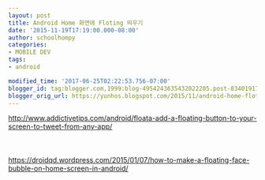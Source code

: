```yaml
---
layout: post
title: Android Home 화면에 Floting 띄우기
date: '2015-11-19T17:19:00.000-08:00'
author: schoolhompy
categories:
- MOBILE DEV
tags:
- android

modified_time: '2017-06-25T02:22:53.756-07:00'
blogger_id: tag:blogger.com,1999:blog-4954243635432022205.post-8340191729657593164
blogger_orig_url: https://yunhos.blogspot.com/2015/11/android-home-floting.html
---
```


http://www.addictivetips.com/android/floata-add-a-floating-button-to-your-screen-to-tweet-from-any-app/<br/><br/>&nbsp;<br/><br/>https://droidqd.wordpress.com/2015/01/07/how-to-make-a-floating-face-bubble-on-home-screen-in-android/